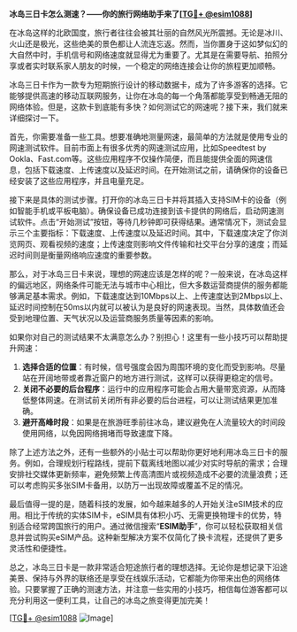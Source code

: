 **冰岛三日卡怎么测速？——你的旅行网络助手来了[[TG💪+ @esim1088](https://t.me/s/esim1088)]**

在冰岛这样的北欧国度，旅行者往往会被其壮丽的自然风光所震撼。无论是冰川、火山还是极光，这些绝美的景色都让人流连忘返。然而，当你置身于这如梦似幻的大自然中时，手机信号和网络速度就显得尤为重要了。尤其是在需要导航、拍照分享或者实时联系家人朋友的时候，一个稳定的网络连接会让你的旅程更加顺畅。

冰岛三日卡作为一款专为短期旅行设计的移动数据卡，成为了许多游客的选择。它能够提供高速的移动互联网服务，让你在冰岛的每一个角落都能享受到畅通无阻的网络体验。但是，这款卡到底能有多快？如何测试它的网速呢？接下来，我们就来详细探讨一下。

首先，你需要准备一些工具。想要准确地测量网速，最简单的方法就是使用专业的网速测试软件。目前市面上有很多优秀的网速测试应用，比如Speedtest by Ookla、Fast.com等。这些应用程序不仅操作简便，而且能提供全面的网速信息，包括下载速度、上传速度以及延迟时间。在开始测试之前，请确保你的设备已经安装了这些应用程序，并且电量充足。

接下来是具体的测试步骤。打开你的冰岛三日卡并将其插入支持SIM卡的设备（例如智能手机或平板电脑）。确保设备已成功连接到该卡提供的网络后，启动网速测试软件。点击“开始测试”按钮，等待几秒钟即可获得结果。通常情况下，测试会显示三个主要指标：下载速度、上传速度以及延迟时间。其中，下载速度决定了你浏览网页、观看视频的速度；上传速度则影响文件传输和社交平台分享的速度；而延迟时间则是衡量网络响应速度的重要参数。

那么，对于冰岛三日卡来说，理想的网速应该是怎样的呢？一般来说，在冰岛这样的偏远地区，网络条件可能无法与城市中心相比，但大多数运营商提供的服务都能够满足基本需求。例如，下载速度达到10Mbps以上、上传速度达到2Mbps以上、延迟时间控制在50ms以内就可以被认为是良好的网速表现。当然，具体数值还会受到地理位置、天气状况以及运营商服务质量等因素的影响。

如果你对自己的测试结果不太满意怎么办？别担心！这里有一些小技巧可以帮助提升网速：

1. **选择合适的位置**：有时候，信号强度会因为周围环境的变化而受到影响。尽量站在开阔地带或者靠近窗户的地方进行测试，这样可以获得更稳定的信号。
2. **关闭不必要的后台程序**：运行中的应用程序可能会占用大量带宽资源，从而降低整体网速。在测试前关闭所有非必要的后台进程，可以让测试结果更加准确。
3. **避开高峰时段**：如果是在旅游旺季前往冰岛，建议避免在人流量较大的时间段使用网络，以免因网络拥堵而导致速度下降。

除了上述方法之外，还有一些额外的小贴士可以帮助你更好地利用冰岛三日卡的服务。例如，合理规划行程路线，提前下载离线地图以减少对实时导航的需求；合理安排社交媒体更新频率，避免频繁上传高清图片或视频造成不必要的流量浪费；还可以考虑购买多张SIM卡备用，以防万一出现故障或覆盖不足的情况。

最后值得一提的是，随着科技的发展，如今越来越多的人开始关注eSIM技术的应用。相比于传统的实体SIM卡，eSIM具有体积小巧、无需更换物理卡的优势，特别适合经常跨国旅行的用户。通过微信搜索“**ESIM助手**”，你可以轻松获取相关信息并尝试购买eSIM产品。这种新型解决方案不仅简化了换卡流程，还提供了更多灵活性和便捷性。

总之，冰岛三日卡是一款非常适合短途旅行者的理想选择。无论你是想记录下沿途美景、保持与外界的联络还是享受在线娱乐活动，它都能为你带来出色的网络体验。只要掌握了正确的测速方法，并注意一些实用的小技巧，相信每位游客都可以充分利用这一便利工具，让自己的冰岛之旅变得更加完美！

[[TG💪+ @esim1088](https://t.me/s/esim1088) ![Image](https://i.postimg.cc/4NQfJmqS/Snipaste-2025-05-13-00-14-12.png)]